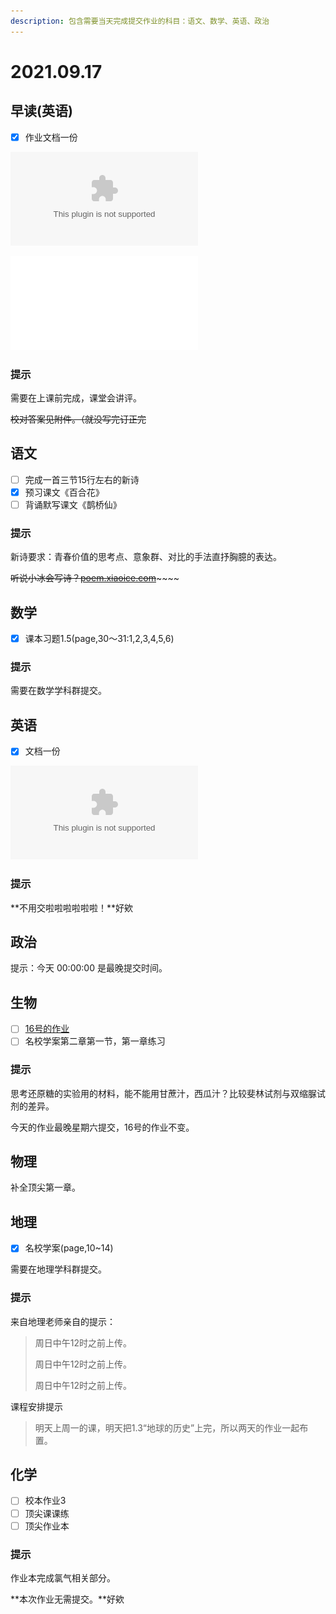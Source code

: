 ```yaml
---
description: 包含需要当天完成提交作业的科目：语文、数学、英语、政治
---
```


# 2021.09.17

## 早读\(英语\)

* [x] 作业文档一份

![9.17-英语-早读作业-DOCX](../File/917-zao-du-zuo-ye-.docx)

![9.17-英语-早读作业-RAW-PDF](../File/917-zao-du-zuo-ye-.pdf)

### 提示

需要在上课前完成，课堂会讲评。

~~校对答案见附件。（就没写完订正完~~

## 语文

* [ ] 完成一首三节15行左右的新诗
* [x] 预习课文《百合花》
* [ ] 背诵默写课文《鹊桥仙》

### 提示

新诗要求：青春价值的思考点、意象群、对比的手法直抒胸臆的表达。

~~听说小冰会写诗？~~[~~poem.xiaoice.com~~](https://poem.xiaoice.com)~~~~

## 数学

* [x] 课本习题1.5\(page,30～31:1,2,3,4,5,6\)

### 提示

需要在数学学科群提交。

## 英语

* [x] 文档一份

![作业-英语-DOCX](../File/917-ying-yu-zuo-ye-.docx)

### 提示

**不用交啦啦啦啦啦啦！**好欸

## 政治

提示：今天 00:00:00 是最晚提交时间。

## 生物

* [ ] [16号的作业](https://yuioto.gitbook.io/homework/zuo-ye-dan/2021.09.16#sheng-wu)
* [ ] 名校学案第二章第一节，第一章练习

### 提示

思考还原糖的实验用的材料，能不能用甘蔗汁，西瓜汁？比较斐林试剂与双缩脲试剂的差异。

今天的作业最晚星期六提交，16号的作业不变。

## 物理

补全顶尖第一章。

## 地理

* [x] 名校学案\(page,10~14\)

需要在地理学科群提交。

### 提示

来自地理老师亲自的提示：

> 周日中午12时之前上传。
>
> 周日中午12时之前上传。
>
> 周日中午12时之前上传。

课程安排提示

> 明天上周一的课，明天把1.3“地球的历史”上完，所以两天的作业一起布置。

## 化学

* [ ] 校本作业3
* [ ] 顶尖课课练
* [ ] 顶尖作业本

### 提示

作业本完成氯气相关部分。

**本次作业无需提交。**好欸

